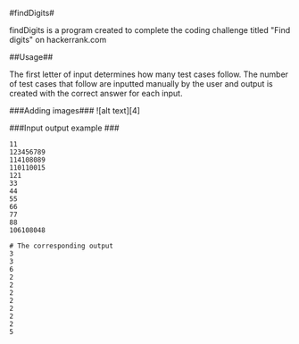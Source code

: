 #findDigits#

findDigits is a program created to complete the coding challenge titled "Find digits" on hackerrank.com

##Usage##

The first letter of input determines how many test cases follow. The number of test cases that follow are inputted manually by the user and output is created with the correct answer for each input.

###Adding images###
![alt text][4]

###Input output example ###

    11
    123456789
    114108089
    110110015
    121
    33
    44
    55
    66
    77
    88
    106108048

    # The corresponding output
    3
    3
    6
    2
    2
    2
    2
    2
    2
    2
    5


